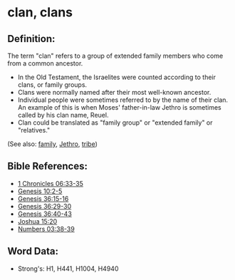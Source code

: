 # clan, clans #

## Definition: ##

The term "clan" refers to a group of extended family members who come from a common ancestor.

* In the Old Testament, the Israelites were counted according to their clans, or family groups.
* Clans were normally named after their most well-known ancestor.
* Individual people were sometimes referred to by the name of their clan. An example of this is when Moses' father-in-law Jethro is sometimes called by his clan name, Reuel.
* Clan could be translated as "family group" or "extended family" or "relatives."

(See also: [family](../other/family.md), [Jethro](../names/jethro.md), [tribe](../other/tribe.md))

## Bible References: ##

* [1 Chronicles 06:33-35](rc://en/tn/help/1ch/06/33)
* [Genesis 10:2-5](rc://en/tn/help/gen/10/02)
* [Genesis 36:15-16](rc://en/tn/help/gen/36/15)
* [Genesis 36:29-30](rc://en/tn/help/gen/36/29)
* [Genesis 36:40-43](rc://en/tn/help/gen/36/40)
* [Joshua 15:20](rc://en/tn/help/jos/15/20)
* [Numbers 03:38-39](rc://en/tn/help/num/03/38)

## Word Data: ##

* Strong's: H1, H441, H1004, H4940
